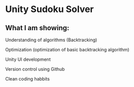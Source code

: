 # Unity Sudoku Solver
## What I am showing:

Understanding of algorithms (Backtracking)

Optimization (optimization of basic backtracking algorithm)

Unity UI development

Version control using Github

Clean coding habbits
